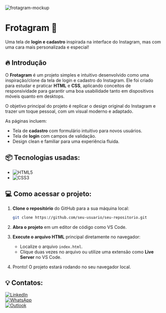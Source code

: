 ![frotagram-mockup](https://github.com/user-attachments/assets/0d78065b-3256-421a-994f-0e7a0018da34)

# Frotagram 📸  

Uma tela de **login e cadastro** inspirada na interface do Instagram, mas com uma cara mais personalizada e especial!  

## 🔥 Introdução  

O **Frotagram** é um projeto simples e intuitivo desenvolvido como uma inspiração/clone da tela de login e cadastro do Instagram. Ele foi criado para estudar e praticar **HTML** e **CSS**, aplicando conceitos de responsividade para garantir uma boa usabilidade tanto em dispositivos móveis quanto em desktops.

O objetivo principal do projeto é replicar o design original do Instagram e trazer um toque pessoal, com um visual moderno e adaptado.  

As páginas incluem:  
- Tela de **cadastro** com formulário intuitivo para novos usuários.  
- Tela de **login** com campos de validação.  
- Design clean e familiar para uma experiência fluida.

## 📦 Tecnologias usadas:

* ![HTML5](https://img.shields.io/badge/html5-%23E34F26.svg?style=for-the-badge&logo=html5&logoColor=white)
* ![CSS3](https://img.shields.io/badge/css3-%231572B6.svg?style=for-the-badge&logo=css3&logoColor=white)

## 💻 Como acessar o projeto:  

1. **Clone o repositório** do GitHub para a sua máquina local:  
   ```bash
   git clone https://github.com/seu-usuario/seu-repositorio.git
   ```

2. **Abra o projeto** em um editor de código como VS Code.  

3. **Execute o arquivo HTML** principal diretamente no navegador:  
   - Localize o arquivo `index.html`.  
   - Clique duas vezes no arquivo ou utilize uma extensão como **Live Server** no VS Code.  

4. Pronto! O projeto estará rodando no seu navegador local.  


## 💡 Contatos:

[![LinkedIn](https://img.shields.io/badge/linkedin-%230077B5.svg?style=for-the-badge&logo=linkedin&logoColor=white)](https://www.linkedin.com/in/eikefrota/)  
[![WhatsApp](https://img.shields.io/badge/WhatsApp-25D366?style=for-the-badge&logo=whatsapp&logoColor=white)](https://wa.me/5585999062339)  
[![Outlook](https://img.shields.io/badge/Microsoft_Outlook-0078D4?style=for-the-badge&logo=microsoft-outlook&logoColor=white)](mailto:eikefrotaa@hotmail.com)  
